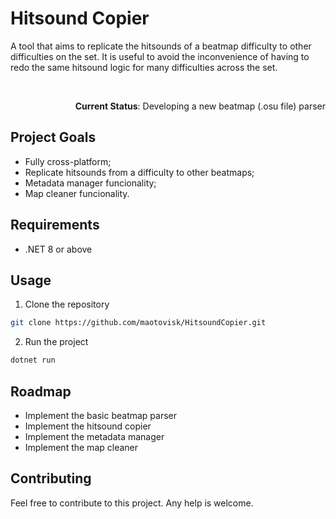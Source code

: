 # Hitsound Copier

A tool that aims to replicate the hitsounds of a beatmap difficulty to other difficulties on the set. It is useful to avoid the inconvenience of having to redo the same hitsound logic for many difficulties across the set.

<br/>

<p align="right"><b>Current Status</b>: Developing a new beatmap (.osu file) parser</p>

## Project Goals

- Fully cross-platform;
- Replicate hitsounds from a difficulty to other beatmaps;
- Metadata manager funcionality;
- Map cleaner funcionality.

## Requirements

- .NET 8 or above

## Usage

1. Clone the repository

```bash
git clone https://github.com/maotovisk/HitsoundCopier.git
```

2. Run the project

```bash
dotnet run
```

## Roadmap

- Implement the basic beatmap parser
- Implement the hitsound copier
- Implement the metadata manager
- Implement the map cleaner

## Contributing

Feel free to contribute to this project. Any help is welcome.

